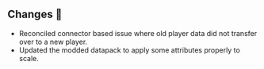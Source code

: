 ## Changes 🌽
- Reconciled connector based issue where old player data did not transfer over to a new player.
- Updated the modded datapack to apply some attributes properly to scale.